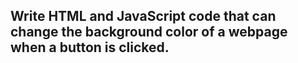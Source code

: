 ##    Write HTML and JavaScript code that can change the background color of a webpage when a button is clicked.